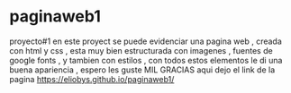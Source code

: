 # paginaweb1
proyecto#1
en este proyect  se puede evidenciar  una pagina web , creada con html y css , esta muy bien estructurada con imagenes , fuentes de google fonts , y tambien con estilos , con todos estos  elementos le  di una buena apariencia , espero les guste  MIL GRACIAS
aqui dejo el link de la pagina https://eliobys.github.io/paginaweb1/
